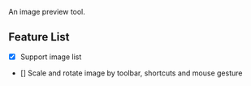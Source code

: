 An image preview tool.

## Feature List

- [x] Support image list

- [] Scale and rotate image by toolbar, shortcuts and mouse gesture
